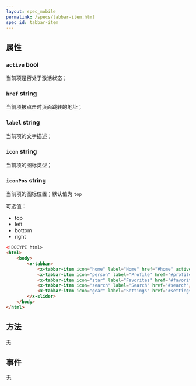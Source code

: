 ```yaml
---
layout: spec_mobile
permalink: /specs/tabbar-item.html
spec_id: tabbar-item
---
```


## 属性

### `active` **bool**

当前项是否处于激活状态；

### `href` **string**

当前项被点击时页面跳转的地址；

### `label` **string**

当前项的文字描述；

### `icon` **string**

当前项的图标类型；

### `iconPos` **string**

当前项的图标位置；默认值为 `top`

可选值：

 * top
 * left
 * bottom
 * right

```html
<!DOCYPE html>
<html>
    <body>
        <x-tabbar>
            <x-tabbar-item icon="home" label="Home" href="#home" active/>
            <x-tabbar-item icon="person" label="Profile" href="#profile"/>
            <x-tabbar-item icon="star" label="Favorites" href="#favorites"/>
            <x-tabbar-item icon="search" label="Search" href="#search"/>
            <x-tabbar-item icon="gear" label="Settings" href="#settings"/>
        </x-slider>
    </body>
</html>
```

## 方法

无

## 事件

无